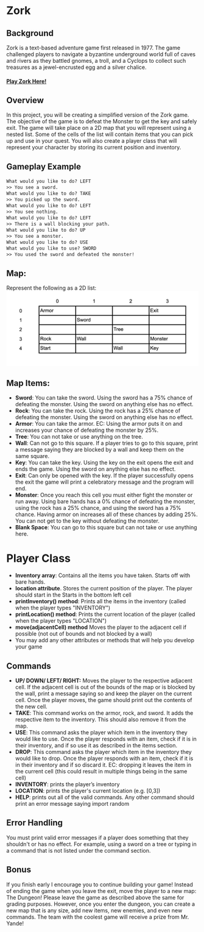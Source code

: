 # Zork
## Background
Zork is a text-based adventure game first released in 1977. The game challenged players to navigate a byzantine underground world full of caves and rivers as they battled gnomes, a troll, and a Cyclops to collect such treasures as a jewel-encrusted egg and a silver chalice.

#### [Play Zork Here!](https://www.retrogames.cz/play_1544-DOS.php?language=EN)

## Overview
In this project, you will be creating a simplified version of the Zork game. The objective of the game is to defeat the Monster to get the key and safely exit. The game will take place on a 2D map that you will represent using a nested list. Some of the cells of the list will contain items that you can pick up and use in your quest. You will also create a player class that will represent your character by storing its current position and inventory.

## Gameplay Example
```
What would you like to do? LEFT
>> You see a sword.
What would you like to do? TAKE
>> You picked up the sword.
What would you like to do? LEFT
>> You see nothing.
What would you like to do? LEFT
>> There is a wall blocking your path.
What would you like to do? UP
>> You see a monster.
What would you like to do? USE
What would you like to use? SWORD
>> You used the sword and defeated the monster!
```


## Map:
Represent the following as a 2D list:
![Screenshot 2023-02-24 at 10](./.lesson/map.png)


## Map Items:

- **Sword**:
You can take the sword. Using the sword has a 75% chance of defeating the monster. Using the sword on anything else has no effect.
- **Rock**:
You can take the rock. Using the rock has a 25% chance of defeating the monster. Using the sword on anything else has no effect.
- **Armor**: You can take the armor. EC: Using the armor puts it on and increases your chance of defeating the monster by 25%.
- **Tree**:
You can not take or use anything on the tree.
- **Wall**:
Can not go to this square. If a player tries to go to this square, print a message saying they are blocked by a wall and keep them on the same square.
- **Key**:
You can take the key. Using the key on the exit opens the exit and ends the game. Using the sword on anything else has no effect.
- **Exit**:
Can only be opened with the key. If the player successfully opens the exit the game will print a celebratory message and the program will end.
- **Monster**:
Once you reach this cell you must either fight the monster or run away. Using bare hands has a 0% chance of defeating the monster, using the rock has a 25% chance, and using the sword has a 75% chance. Having armor on increases all of these chances by adding 25%. You can not get to the key without defeating the monster.
- **Blank Space**:
You can go to this square but can not take or use anything here.



# Player Class
- **Inventory array**: Contains all the items you have taken. Starts off with bare hands. 
- **location attribute**. Stores the current position of the player. The player should start in the Starts in the bottom left cell
- **printInventory() method**: Prints all the items in the inventory (called when the player types "INVENTORY")
- **printLocation() method**: Prints the current location of the player (called when the player types "LOCATION")
- **move(adjacentCell) method** Moves the player to the adjacent cell if possible (not out of bounds and not blocked by a wall)
- You may add any other attributes or methods that will help you develop your game


## Commands
- **UP/ DOWN/ LEFT/ RIGHT:** Moves the player to the respective adjacent cell. If the adjacent cell is out of the bounds of the map or is blocked by the wall, print a message saying so and keep the player on the current cell. Once the player moves, the game should print out the contents of the new cell.
- **TAKE**: This command works on the armor, rock, and sword. It adds the respective item to the inventory. This should also remove it from the map.
- **USE**: This command asks the player which item in the inventory they would like to use. Once the player responds with an item, check if it is in their inventory, and if so use it as described in the items section.
- **DROP**: This command asks the player which item in the inventory they would like to drop. Once the player responds with an item, check if it is in their inventory and if so discard it. EC: dropping it leaves the item in the current cell (this could result in multiple things being in the same cell)
- **INVENTORY**: prints the player’s inventory
- **LOCATION**: prints the player's current location (e.g. [0,3])
- **HELP**: prints out all of the valid commands. Any other command should print an error message saying import random

## Error Handling
You must print valid error messages if a player does something that they shouldn't or has no effect. For example, using a sword on a tree or typing in a command that is not listed under the command section.

## Bonus
If you finish early I encourage you to continue building your game! Instead of ending the game when you leave the exit, move the player to a new map: The Dungeon! Please leave the game as described above the same for grading purposes. However, once you enter the dungeon, you can create a new map that is any size, add new items, new enemies, and even new commands. The team with the coolest game will receive a prize from Mr. Yande!